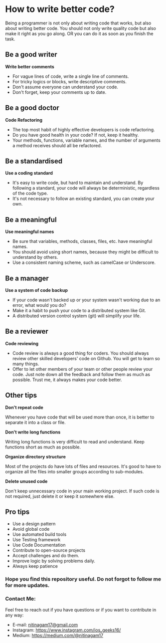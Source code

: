 # How to write better code?

Being a programmer is not only about writing code that works, but also about writing better code. 
You should not only write quality code but also make it right as you go along. OR you can do it as soon as you finish the task.


## Be a good writer
**Write better comments**

* For vague lines of code, write a single line of comments.  
* For tricky logics or blocks, write descriptive comments.  
* Don't assume everyone can understand your code. 
* Don't forget, keep your comments up to date.


## Be a good doctor
**Code Refactoring**

* The top most habit of highly effective developers is code refactoring. 
* Do you have good health in your code? If not, keep it healthy. 
* Your methods, functions, variable names, and the number of arguments a method receives should all be refactored.


## Be a standardised
**Use a coding standard**

* It's easy to write code, but hard to maintain and understand. By following a standard, your code will always be deterministic, regardless of the code type.
* It's not necessary to follow an existing standard, you can create your own.


## Be a meaningful
**Use meaningful names**

* Be sure that variables, methods, classes, files, etc. have meaningful names.
* You should avoid using short names, because they might be difficult to understand by others. 
* Use a consistent naming scheme, such as camelCase or Underscore.


## Be a manager 
**Use a system of code backup**

* If your code wasn't backed up or your system wasn't working due to an error, what would you do? 
* Make it a habit to push your code to a distributed system like Git.
* A distributed version control system (git) will simplify your life.


## Be a reviewer
**Code reviewing**

* Code review is always a good thing for coders. You should always review other skilled developers' code on Github. You will get to learn so many things.
* Offer to let other members of your team or other people review your code. Just note down all the feedback and follow them as much as possible. Trust me, it always makes your code better.


## Other tips
**Don't repeat code**

Whenever you have code that will be used more than once, it is better to separate it into a class or file.

**Don't write long functions**

Writing long functions is very difficult to read and understand. Keep functions short as much as possible.

**Organize directory structure**

Most of the projects do have lots of files and resources. It's good to have to organize all the files into smaller groups according to sub-modules.

**Delete unused code**

Don't keep unnecessary code in your main working project. If such code is not required, just delete it or keep it somewhere else.


## Pro tips
* Use a design pattern
* Avoid global code
* Use automated build tools
* Use Testing framework
* Use Code Documentation
* Contribute to open-source projects
* Accept challenges and do them.
* Improve logic by solving problems daily.
* Always keep patience




### Hope you find this repository useful. Do not forgot to follow me for more updates.
 
### Contact Me:

Feel free to reach out if you have questions or if you want to contribute in any way:

* E-mail: nitinagam17@gmail.com
* Instagram: https://www.instagram.com/ios_geeks16/
* Medium: https://medium.com/@nitinagam17

